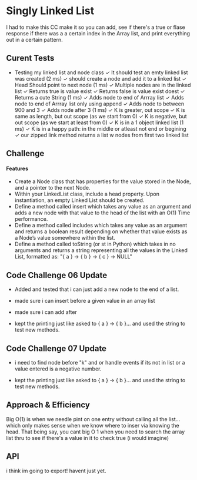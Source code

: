 # Singly Linked List
<!-- Short summary or background information -->

I had to make this CC make it so you can add, see if there's a true or flase response if there was a a certain index in the Array list, and print everything out in a certain pattern.

## Curent Tests

  - Testing my linked list and node class
    ✓ It should test an emty linked list was created (2 ms)
    ✓ should create a node and add it to a linked list
    ✓ Head Should point to next node (1 ms)
    ✓ Multiple nodes are in the linked list
    ✓ Returns true is value exist
    ✓ Returns false is value exist doest
    ✓ Returns a cute String (1 ms)
    ✓ Adds node to end of Arrray list
    ✓ Adds node to end of Arrray list only using append
    ✓ Adds node to between 900 and 3
    ✓ Adds node after 3 (1 ms)
    ✓ K is greater, out scope
    ✓ K is same as length, but out scope (as we start from 0)
    ✓ K is negative, but out scope (as we start at least from 0)
    ✓ K is in a 1 object linked list (1 ms)
    ✓ K is in a happy path: in the middle or atleast not end or begining
    ✓ our zipped link method returns a list w nodes from first two linked list



## Challenge
<!-- Description of the challenge -->

#### Features
- Create a Node class that has properties for the value stored in the Node, and a pointer to the next Node.
- Within your LinkedList class, include a head property. Upon instantiation, an empty Linked List should be created.
- Define a method called insert which takes any value as an argument and adds a new node with that value to the head of the list with an O(1) Time performance.
- Define a method called includes which takes any value as an argument and returns a boolean result depending on whether that value exists as a Node’s value somewhere within the list.
- Define a method called toString (or st in Python) which takes in no arguments and returns a string representing all the values in the Linked List, formatted as:
"{ a } -> { b } -> { c } -> NULL"


## Code Challenge 06 Update

- Added and tested that i can just add a new node to the end of a list.
- made sure i can insert before a given value in an array list
- made sure i can add after

- kept the printing just like asked to { a } -> { b }... and used the string to test new methods.

## Code Challenge 07 Update

- i need to find node before "k" and or handle events if its not in list or a value entered is a negative number.

- kept the printing just like asked to { a } -> { b }... and used the string to test new methods.

## Approach & Efficiency
<!-- What approach did you take? Why? What is the Big O space/time for this approach? -->

Big O(1) is when we needle pint on one entry without calling all the list... which only makes sense when we know where to inser via knowing the head. That being say, you cant big O 1 when you need to search the array list thru to see if there's a value in it to check true (i would imagine)

## API
<!-- Description of each method publicly available to your Linked List -->
i think im going to export! havent just yet.
